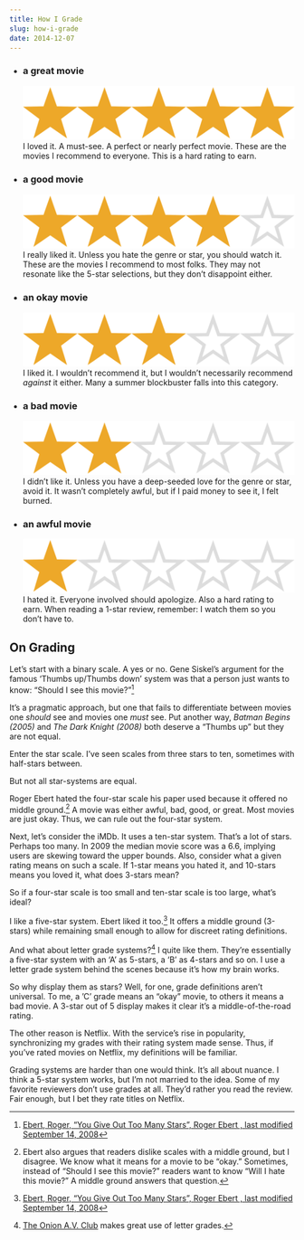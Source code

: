 ```yaml
---
title: How I Grade
slug: how-i-grade
date: 2014-12-07
---
```


- ### a great movie

  ![5 stars](/images/5-stars.svg) I loved it. A must-see. A perfect or nearly perfect movie. These are the movies I recommend to everyone. This is a hard rating to earn.

- ### a good movie

  ![4 stars](/images/4-stars.svg) I really liked it. Unless you hate the genre or star, you should watch it. These are the movies I recommend to most folks. They may not resonate like the 5-star selections, but they don’t disappoint either.

- ### an okay movie

  ![3 stars](/images/3-stars.svg) I liked it. I wouldn’t recommend it, but I wouldn’t necessarily recommend _against_ it either. Many a summer blockbuster falls into this category.

- ### a bad movie

  ![2 stars](/images/2-stars.svg) I didn’t like it. Unless you have a deep-seeded love for the genre or star, avoid it. It wasn’t completely awful, but if I paid money to see it, I felt burned.

- ### an awful movie
  ![1 star](/images/1-star.svg) I hated it. Everyone involved should apologize. Also a hard rating to earn. When reading a 1-star review, remember: I watch them so you don’t have to.

## On Grading

Let’s start with a binary scale. A yes or no. Gene Siskel’s argument for the famous ‘Thumbs up/Thumbs down’ system was that a person just wants to know: “Should I see this movie?”[^1]

It’s a pragmatic approach, but one that fails to differentiate between movies one _should_ see and movies one _must_ see. Put another way, _Batman Begins (2005)_ and _The Dark Knight (2008)_ both deserve a “Thumbs up” but they are not equal.

Enter the star scale. I’ve seen scales from three stars to ten, sometimes with half-stars between.

But not all star-systems are equal.

Roger Ebert hated the four-star scale his paper used because it offered no middle ground.[^2] A movie was either awful, bad, good, or great. Most movies are just okay. Thus, we can rule out the four-star system.

Next, let’s consider the iMDb. It uses a ten-star system. That’s a lot of stars. Perhaps too many. In 2009 the median movie score was a 6.6, implying users are skewing toward the upper bounds. Also, consider what a given rating means on such a scale. If 1-star means you hated it, and 10-stars means you loved it, what does 3-stars mean?

So if a four-star scale is too small and ten-star scale is too large, what’s ideal?

I like a five-star system. Ebert liked it too.[^1] It offers a middle ground (3-stars) while remaining small enough to allow for discreet rating definitions.

And what about letter grade systems?[^3] I quite like them. They’re essentially a five-star system with an ‘A’ as 5-stars, a ‘B’ as 4-stars and so on. I use a letter grade system behind the scenes because it’s how my brain works.

So why display them as stars? Well, for one, grade definitions aren’t universal. To me, a ’C’ grade means an “okay” movie, to others it means a bad movie. A 3-star out of 5 display makes it clear it’s a middle-of-the-road rating.

The other reason is Netflix. With the service’s rise in popularity, synchronizing my grades with their rating system made sense. Thus, if you’ve rated movies on Netflix, my definitions will be familiar.

Grading systems are harder than one would think. It’s all about nuance. I think a 5-star system works, but I’m not married to the idea. Some of my favorite reviewers don’t use grades at all. They’d rather you read the review. Fair enough, but I bet they rate titles on Netflix.

[^1]: [Ebert, Roger, “You Give Out Too Many Stars”, Roger Ebert , last modified September 14, 2008](http://www.rogerebert.com/rogers-journal/you-give-out-too-many-stars)
[^2]: Ebert also argues that readers dislike scales with a middle ground, but I disagree. We know what it means for a movie to be “okay.” Sometimes, instead of “Should I see this movie?” readers want to know “Will I hate this movie?” A middle ground answers that question.
[^3]: [The Onion A.V. Club](http://www.avclub.com/film/) makes great use of letter grades.

